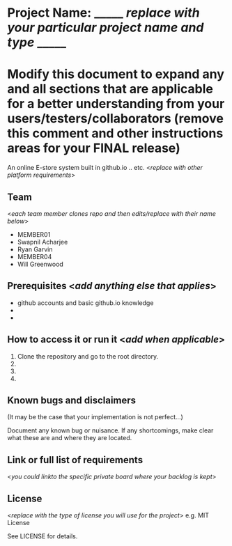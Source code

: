 # Project Name: _____ _replace with your particular project name and  type_ _____
# Modify this document to expand any and all sections that are applicable for a better understanding from your users/testers/collaborators (remove this comment and other instructions areas for your FINAL release)

An online E-store system built in github.io .. etc. <_replace with other platform requirements_>
  
## Team 
<_each team member clones repo and then edits/replace with their name below_>
- MEMBER01
- Swapnil Acharjee
- Ryan Garvin
- MEMBER04
- Will Greenwood

## Prerequisites  <_add anything else that applies_>

- github accounts and basic github.io knowledge
-
-

## How to access it or run it  <_add when applicable_>

1. Clone the repository and go to the root directory.
2.  
3.  
4.  

## Known bugs and disclaimers
(It may be the case that your implementation is not perfect...)

Document any known bug or nuisance.
If any shortcomings, make clear what these are and where they are located.

## Link or full list of requirements
 <_you could linkto the specific private board where your backlog is kept_>





## License

<_replace with the type of license you will use for the project_> e.g. MIT License

See LICENSE for details.
